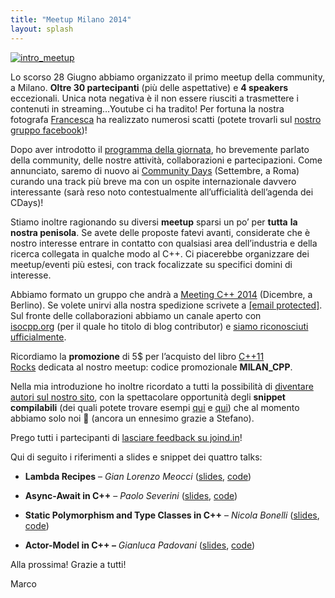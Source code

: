 ```yaml
---
title: "Meetup Milano 2014"
layout: splash
---
```


[![intro_meetup](https://i1.wp.com/www.italiancpp.org/wp-content/uploads/2014/06/intro_meetup.jpg?resize=592%2C394)](https://i0.wp.com/www.italiancpp.org/wp-content/uploads/2014/06/intro_meetup.jpg)

Lo scorso 28 Giugno abbiamo organizzato il primo meetup della community, a Milano. **Oltre 30 partecipanti** (più delle aspettative) e **4 speakers** eccezionali. Unica nota negativa è il non essere riusciti a trasmettere i contenuti in streaming…Youtube ci ha tradito! Per fortuna la nostra fotografa [Francesca](https://twitter.com/Hetepheres_com) ha realizzato numerosi scatti (potete trovarli sul [nostro gruppo facebook](https://www.facebook.com/media/set/?set=oa.477428019058858&type=1))!

Dopo aver introdotto il [programma della giornata](http://www.italiancpp.org/event/meetup-milano/), ho brevemente parlato della community, delle nostre attività, collaborazioni e partecipazioni. Come annunciato, saremo di nuovo ai [Community Days](http://www.communitydays.it/events/2014-Roma/) (Settembre, a Roma) curando una track più breve ma con un ospite internazionale davvero interessante (sarà reso noto contestualmente all’ufficialità dell’agenda dei CDays)!

Stiamo inoltre ragionando su diversi **meetup** sparsi un po’ per **tutta** **la nostra penisola**. Se avete delle proposte fatevi avanti, considerate che è nostro interesse entrare in contatto con qualsiasi area dell’industria e della ricerca collegata in qualche modo al C++. Ci piacerebbe organizzare dei meetup/eventi più estesi, con track focalizzate su specifici domini di interesse.

Abbiamo formato un gruppo che andrà a [Meeting C++ 2014](http://meetingcpp.com) (Dicembre, a Berlino). Se volete unirvi alla nostra spedizione scrivete a [\[email protected\]](/cdn-cgi/l/email-protection#c0a9aea6af80a9b4a1aca9a1aea3b0b0eeafb2a7). Sul fronte delle collaborazioni abbiamo un canale aperto con [isocpp.org](https://isocpp.org) (per il quale ho titolo di blog contributor) e [siamo riconosciuti ufficialmente](https://isocpp.org/wiki/faq/user-groups-worldwide).

Ricordiamo la **promozione** di 5$ per l’acquisto del libro [C++11 Rocks](http://cpprocks.com) dedicata al nostro meetup: codice promozionale **MILAN\_CPP**.

Nella mia introduzione ho inoltre ricordato a tutti la possibilità di [diventare autori sul nostro sito](http://www.italiancpp.org/articoli/diventa-un-autore/), con la spettacolare opportunità degli **snippet** **compilabili** (dei quali potete trovare esempi [qui](../../../02/03/una-sbirciatina-al-cpp14/index.html) e [qui](../../../05/26/brace-initialization-inside-a-lambda-capture-list/index.html)) che al momento abbiamo solo noi 🙂 (ancora un ennesimo grazie a Stefano).

Prego tutti i partecipanti di [lasciare feedback su joind.in](http://joind.in/event/view/2246)!

Qui di seguito i riferimenti a slides e snippet dei quattro talks:

*   **Lambda Recipes** – _Gian Lorenzo Meocci_ ([slides](https://github.com/italiancpp/meetup-milano-2014/blob/master/lambdas_recipes/presentation/Lambda%20Recipes.pdf?raw=true), [code](https://github.com/italiancpp/meetup-milano-2014/tree/master/lambdas_recipes/code))

*   **Async-Await in C++** – _Paolo Severini_ ([slides](https://github.com/italiancpp/meetup-milano-2014/blob/master/async-await/Async-await%20in%20C++.pptx?raw=true), [code](https://github.com/italiancpp/meetup-milano-2014/tree/master/async-await/src))

*   **Static Polymorphism and Type Classes in C++** – _Nicola Bonelli_ ([slides](https://github.com/italiancpp/meetup-milano-2014/blob/master/cpp_typeclass/presentation/Types,%20classes%20and%20concepts%20(updated).pdf?raw=true), [code](https://github.com/italiancpp/meetup-milano-2014/tree/master/cpp_typeclass))

*   **Actor-Model in C++ –** _Gianluca Padovani_ ([slides](http://www.slideshare.net/gpadovani/c-actor-model), [code](https://github.com/italiancpp/meetup-milano-2014/tree/master/cpp_actor_model/libcppa))

Alla prossima! Grazie a tutti!

Marco